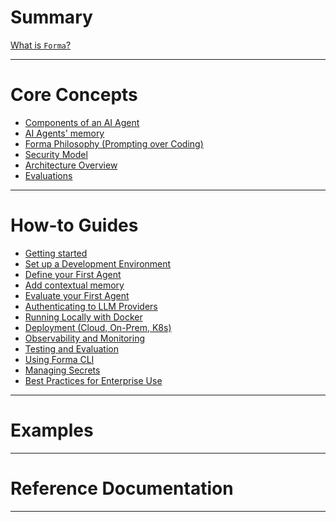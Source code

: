# Summary

[What is `Forma`?](./documentation/intro.md)

---

# Core Concepts

- [Components of an AI Agent](./documentation/building-blocks.md)
- [AI Agents' memory](./documentation/memory.md)
- [Forma Philosophy (Prompting over Coding)]()
- [Security Model]()
- [Architecture Overview]()
- [Evaluations](./documentation/evals.md)

---

# How-to Guides

- [Getting started](./how-to/getting-started.md)
- [Set up a Development Environment]()
- [Define your First Agent]()
- [Add contextual memory](./how-to/contextual-memory.md)
- [Evaluate your First Agent](./how-to/evaluate-first-agent.md)
- [Authenticating to LLM Providers]()
- [Running Locally with Docker]()
- [Deployment (Cloud, On-Prem, K8s)]()
- [Observability and Monitoring](./how-to/observability.md)
- [Testing and Evaluation](./how-to/evaluations.md)
- [Using Forma CLI]()
- [Managing Secrets]()
- [Best Practices for Enterprise Use]()

---

# Examples

---

# Reference Documentation


---
